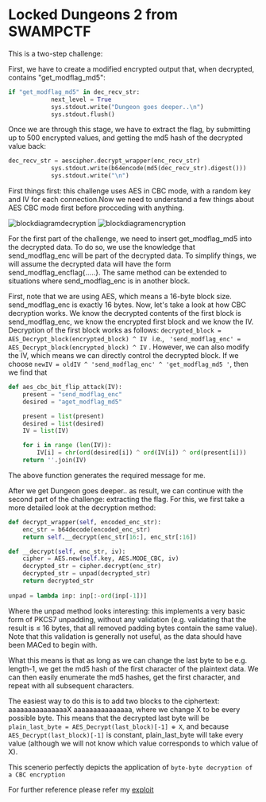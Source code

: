 # Locked Dungeons 2 from SWAMPCTF

This is a two-step challenge:

First, we have to create a modified encrypted output that, when decrypted, contains "get_modflag_md5":
```python
if "get_modflag_md5" in dec_recv_str:
            next_level = True
            sys.stdout.write("Dungeon goes deeper..\n")
            sys.stdout.flush()
```
Once we are through this stage, we have to extract the flag, by submitting up to 500 encrypted values, and getting the md5 hash of the decrypted value back:
```python
dec_recv_str = aescipher.decrypt_wrapper(enc_recv_str)
            sys.stdout.write(b64encode(md5(dec_recv_str).digest()))
            sys.stdout.write("\n")
```

First things first: this challenge uses AES in CBC mode, with a random key and IV for each connection.Now we need to understand a few things about AES CBC mode first before procceding with anything.

![blockdiagramdecryption](https://github.com/noxious-dervisious/Begineer-s-Challenge/blob/master/CTF%20Challenges/LockedDungeoons2/Images/CBC_decryption.png)
![blockdiagramencryption](https://github.com/noxious-dervisious/Begineer-s-Challenge/blob/master/CTF%20Challenges/LockedDungeoons2/Images/CBC_encryption.png)

For the first part of the challenge, we need to insert get_modflag_md5 into the decrypted data. To do so, we use the knowledge that send_modflag_enc will be part of the decrypted data. To simplify things, we will assume the decrypted data will have the form send_modflag_encflag{.....}. The same method can be extended to situations where send_modflag_enc is in another block.

First, note that we are using AES, which means a 16-byte block size. send_modflag_enc is exactly 16 bytes. Now, let's take a look at how CBC decryption works. We know the decrypted contents of the first block is send_modflag_enc, we know the encrypted first block and we know the IV. Decryption of the first block works as follows: 
```decrypted_block = AES_Decrypt_block(encrypted_block) ^ IV ``` 
i.e., 
``` 'send_modflag_enc' = AES_Decrypt_block(encrypted_block) ^ IV``` .
However, we can also modify the IV, which means we can directly control the decrypted block. If we choose 
```newIV = oldIV ^ 'send_modflag_enc' ^ 'get_modflag_md5 '```,
then we find that

```python
def aes_cbc_bit_flip_attack(IV):
	present = "send_modflag_enc"
	desired = "aget_modflag_md5"

	present = list(present)
	desired = list(desired)
	IV = list(IV)

	for i in range (len(IV)):
		IV[i] = chr(ord(desired[i]) ^ ord(IV[i]) ^ ord(present[i]))
	return ''.join(IV)
```

The above function generates the required message for me.

After we get Dungeon goes deeper.. as result, we can continue with the second part of the challenge: extracting the flag. For this, we first take a more detailed look at the decryption method:
```python
def decrypt_wrapper(self, encoded_enc_str):
    enc_str = b64decode(encoded_enc_str)
    return self.__decrypt(enc_str[16:], enc_str[:16])

def __decrypt(self, enc_str, iv):
    cipher = AES.new(self.key, AES.MODE_CBC, iv)
    decrypted_str = cipher.decrypt(enc_str)
    decrypted_str = unpad(decrypted_str)
    return decrypted_str
    
unpad = lambda inp: inp[:-ord(inp[-1])]
```
Where the unpad method looks interesting: this implements a very basic form of PKCS7 unpadding, without any validation (e.g. validating that the result is ≤ 16 bytes, that all removed padding bytes contain the same value). Note that this validation is generally not useful, as the data should have been MACed to begin with.

What this means is that as long as we can change the last byte to be e.g. length-1, we get the md5 hash of the first character of the plaintext data. We can then easily enumerate the md5 hashes, get the first character, and repeat with all subsequent characters.

The easiest way to do this is to add two blocks to the ciphertext: aaaaaaaaaaaaaaaX aaaaaaaaaaaaaaa, where we change X to be every possible byte. This means that the decrypted last byte will be ```plain_last_byte = AES_Decrypt(last_block)[-1] ⊕ X```, and because ```AES_Decrypt(last_block)[-1]``` is constant, plain_last_byte will take every value (although we will not know which value corresponds to which value of X).

This scenerio perfectly depicts the application of ```byte-byte decryption of a CBC encryption ```

For further reference please refer my [exploit](https://github.com/noxious-dervisious/1st-Year-Crypto-Challenges/blob/master/CTF_Challenges/LockedDungeoons2/exploit.py)
